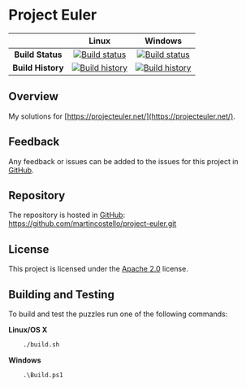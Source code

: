# Project Euler

| | Linux | Windows |
|:-:|:-:|:-:|
| **Build Status** | [![Build status](https://img.shields.io/travis/martincostello/project-euler/master.svg)](https://travis-ci.org/martincostello/project-euler) | [![Build status](https://img.shields.io/appveyor/ci/martincostello/project-euler/master.svg)](https://ci.appveyor.com/project/martincostello/project-euler) |
| **Build History** | [![Build history](https://buildstats.info/travisci/chart/martincostello/project-euler?branch=master&includeBuildsFromPullRequest=false)](https://travis-ci.org/martincostello/project-euler) |  [![Build history](https://buildstats.info/appveyor/chart/martincostello/project-euler?branch=master&includeBuildsFromPullRequest=false)](https://ci.appveyor.com/project/martincostello/project-euler) |

## Overview

My solutions for [https://projecteuler.net/](https://projecteuler.net/).

## Feedback

Any feedback or issues can be added to the issues for this project in [GitHub](https://github.com/martincostello/project-euler/issues).

## Repository

The repository is hosted in [GitHub](https://github.com/martincostello/project-euler): https://github.com/martincostello/project-euler.git

## License

This project is licensed under the [Apache 2.0](https://github.com/martincostello/project-euler/blob/master/LICENSE) license.

## Building and Testing

To build and test the puzzles run one of the following commands:

**Linux/OS X**

```sh
    ./build.sh
```

**Windows**

```batchfile
    .\Build.ps1
```
